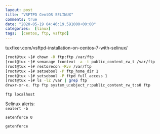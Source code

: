 ```yaml
---
layout: post
title: "VSFTPD CentOS SELINUX"
comments: true
date: "2020-05-19 04:46:19.591000+00:00"
categories:  [linux]
tags:  [centos, ftp, vsftpd]
---
```





tuxfixer.com/vsftpd-installation-on-centos-7-with-selinux/


```bash
[root@tux ~]# chown -R ftp:ftp /var/ftp
[root@tux ~]# semanage fcontext -a -t public_content_rw_t /var/ftp
[root@tux ~]# restorecon -Rvv /var/ftp
[root@tux ~]# setsebool -P ftp_home_dir 1
[root@tux ~]# setsebool -P ftpd_full_access 1
[root@tux ~]# ls -lZ /var | grep ftp
drwxr-xr-x. ftp ftp system_u:object_r:public_content_rw_t:s0 ftp
```

`ftp localhost`


Selinux alerts:  
`sealert -b`


`setenforce 0`

`getenforce`
